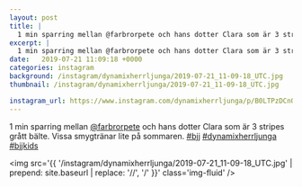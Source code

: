 ```yaml
---
layout: post
title: |
  1 min sparring mellan @farbrorpete och hans dotter Clara som är 3 stripes grått bälte
excerpt: |
  1 min sparring mellan @farbrorpete och hans dotter Clara som är 3 stripes grått bälte. Vissa smygtränar lite på sommaren.   
date:   2019-07-21 11:09:18 +0000
categories: instagram
background: /instagram/dynamixherrljunga/2019-07-21_11-09-18_UTC.jpg
thumbnail: /instagram/dynamixherrljunga/2019-07-21_11-09-18_UTC.jpg

instagram_url: https://www.instagram.com/dynamixherrljunga/p/B0LTPzDCnQc
---
```

1 min sparring mellan [@farbrorpete](https://www.instagram.com/farbrorpete/) och hans dotter Clara som är 3 stripes grått bälte. Vissa smygtränar lite på sommaren. [#bjj](https://www.instagram.com/explore/tags/bjj/) [#dynamixherrljunga](https://www.instagram.com/explore/tags/dynamixherrljunga/) [#bjjkids](https://www.instagram.com/explore/tags/bjjkids/)



<img src='{{ '/instagram/dynamixherrljunga/2019-07-21_11-09-18_UTC.jpg' | prepend: site.baseurl | replace: '//', '/' }}' class='img-fluid' />
